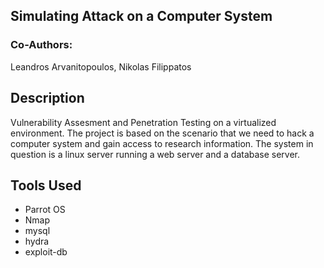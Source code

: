 ## Simulating Attack on a Computer System

### Co-Authors:

Leandros Arvanitopoulos,
Nikolas Filippatos

## Description

Vulnerability Assesment and Penetration Testing on a virtualized environment. The project is based on the scenario that we need to hack a computer system and gain access to research information. The system in question is a linux server running a web server and a database server.

## Tools Used

- Parrot OS
- Nmap
- mysql
- hydra
- exploit-db
